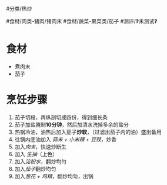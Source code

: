 #分类/热炒 
 
#食材/肉类-猪肉/猪肉末 #食材/蔬菜-果菜类/茄子 
#测评/❓未测试❓

# 食材
- 煮肉末
- 茄子

# 烹饪步骤
1. 茄子切段，再纵剖切成四份，得到细长条
2. 茄子加盐腌制**10分钟**，然后加清水洗掉多余的盐分
3. 热锅冷油，油热后加入茄子**炒软**，（过滤出茄子内的油）盛出备用
4. 往锅内底油加入 *蒜末 + 小米辣 + 豆豉*，炒香
5. 加入*肉末*，快速炒断生
6. 加入 *生抽*（上色）
7. 加入*淀粉水*，翻炒均匀
8. 加入*茄子*翻炒均匀
9. 加入*葱花 + 鸡精*，翻炒均匀，出锅